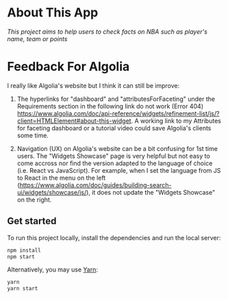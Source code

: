 # About This App

_This project aims to help users to check facts on NBA such as player's name, team or points_

# Feedback For Algolia

I really like Algolia's website but I think it can still be improve:

1. The hyperlinks for "dashboard" and "attributesForFaceting" under the Requirements section in the following link do not work (Error 404)
https://www.algolia.com/doc/api-reference/widgets/refinement-list/js/?client=HTMLElement#about-this-widget. A working link to my Attributes for faceting dashboard or a tutorial video could save Algolia's clients some time. 

2. Navigation (UX) on Algolia's website can be a bit confusing for 1st time users. The "Widgets Showcase" page is very helpful but not easy to come accross nor find the version adapted to the language of choice (i.e. React vs JavaScript). For example, when I set the language from JS to React in the menu on the left (https://www.algolia.com/doc/guides/building-search-ui/widgets/showcase/js/), it does not update the "Widgets Showcase" on the right.

## Get started

To run this project locally, install the dependencies and run the local server:

```sh
npm install
npm start
```

Alternatively, you may use [Yarn](https://http://yarnpkg.com/):

```sh
yarn
yarn start
```

